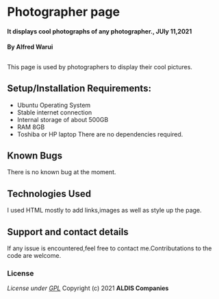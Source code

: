 # Photographer page
#### It displays cool photographs of any photographer., JUly 11,2021
#### By **Alfred Warui**
## 
This page is used by photographers to display their cool pictures.
## Setup/Installation Requirements:
* Ubuntu Operating System
* Stable internet connection
* Internal storage of about 500GB
* RAM 8GB 
* Toshiba or HP laptop
There are no dependencies required.
## Known Bugs
There is no known bug at the moment.
## Technologies Used
I used HTML mostly to add links,images as well as style up the page.
## Support and contact details
If any issue is encountered,feel free to contact me.Contributations to the code are welcome.
### License
*License under [GPL](LICENSE)*
Copyright (c) 2021 **ALDIS Companies**